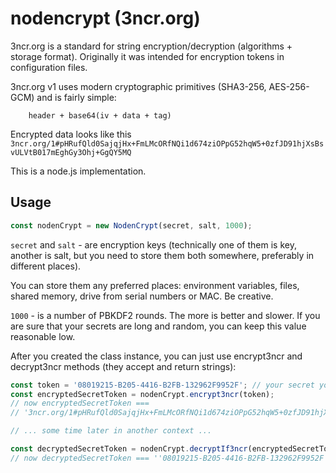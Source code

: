 # nodencrypt (3ncr.org)

3ncr.org is a standard for string encryption/decryption (algorithms + storage format). Originally it was intended for 
encryption tokens in configuration files.  

3ncr.org v1 uses modern cryptographic primitives (SHA3-256, AES-256-GCM) and is fairly simple: 
```    
    header + base64(iv + data + tag) 
```

Encrypted data looks like this `3ncr.org/1#pHRufQld0SajqjHx+FmLMcORfNQi1d674ziOPpG52hqW5+0zfJD91hjXsBsvULVtB017mEghGy3Ohj+GgQY5MQ`

This is a node.js implementation.

## Usage


```js
const nodenCrypt = new NodenCrypt(secret, salt, 1000);
```

`secret` and `salt` - are encryption keys (technically one of them is key, another is salt, but you need to store them both somewhere, 
preferably in different places). 

You can store them any preferred places: environment variables, files, shared memory, 
drive from serial numbers or MAC. Be creative. 

`1000` - is a number of PBKDF2 rounds. 
The more is better and slower. 
If you are sure that your secrets are long and random, you can keep this value reasonable low.  

After you created the class instance, you can just use encrypt3ncr and decrypt3ncr methods (they accept and return strings):

```js
const token = '08019215-B205-4416-B2FB-132962F9952F'; // your secret you want to encrypt 
const encryptedSecretToken = nodenCrypt.encrypt3ncr(token);
// now encryptedSecretToken === 
// '3ncr.org/1#pHRufQld0SajqjHx+FmLMcORfNQi1d674ziOPpG52hqW5+0zfJD91hjXsBsvULVtB017mEghGy3Ohj+GgQY5MQ'

// ... some time later in another context ...  

const decryptedSecretToken = nodenCrypt.decryptIf3ncr(encryptedSecretToken); 
// now decryptedSecretToken === ''08019215-B205-4416-B2FB-132962F9952F';
```


